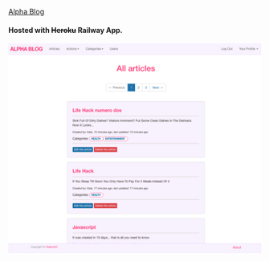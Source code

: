[Alpha Blog](https://rails-intro-alpha-blog.herokuapp.com/articles)

#### Hosted with ~~Heroku~~ Railway App.

![alt text](app/assets/images/alphablog.png "Logo Title Text 1")
